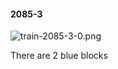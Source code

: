 #### 2085-3
![train-2085-3-0.png](https://github.com/lil-lab/nlvr/raw/master/nlvr/train/images/21/train-2085-3-0.png "train-2085-3-0.png")

There are 2 blue blocks